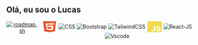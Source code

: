## Olá, eu sou o Lucas

<div align="center" style="display: flex; ">
  <a href="https://github.com/lucwx">
  <!--<img height="170em" src="https://github-readme-stats.vercel.app/api?username=lucwx&show_icons=true&theme=dark&include_all_commits=true&count_private=true"/>-->
    <a href="https://roadmap.sh"><img src="https://api.roadmap.sh/v1-badge/tall/6439e9c211a85692d8945c0a?variant=dark" alt="roadmap.sh"/></a>
    
  <!-- <img height="250em" src="https://github-readme-stats.vercel.app/api/top-langs/?username=lucwx&layout=full&langs_count=5&theme=dark"/>
</div> -->

<div style="display: flex; justify-content:center; text-align:center;">
  <br>
  <div style="display: inline_block">
    <img align="center" alt="HTML" height="30" width="40" src="https://raw.githubusercontent.com/devicons/devicon/master/icons/html5/html5-original.svg">  
    <img align="center" alt="CSS" height="30" width="40" src="https://cdn.jsdelivr.net/gh/devicons/devicon/icons/css3/css3-original.svg" />
    <img align="center" alt="Bootstrap" height="35" width="40" src="https://cdn.jsdelivr.net/gh/devicons/devicon/icons/bootstrap/bootstrap-plain.svg" />
    <img align="center" alt="TailwindCSS" height="30" width="40" src="https://cdn.jsdelivr.net/gh/devicons/devicon/icons/tailwindcss/tailwindcss-plain.svg" />
    <img align="center" alt="Js" height="30" width="40" src="https://raw.githubusercontent.com/devicons/devicon/master/icons/javascript/javascript-plain.svg">
    <img align="center" alt="React-JS" height="30" width="40" src="https://cdn.jsdelivr.net/gh/devicons/devicon/icons/react/react-original.svg" />
    <img align="center" alt="Vscode" height="30" width="40" src="https://cdn.jsdelivr.net/gh/devicons/devicon/icons/vscode/vscode-original.svg" />
  </div>
</div> 
